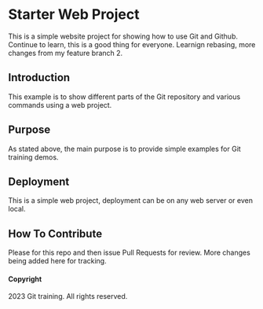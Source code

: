 # Starter Web Project

This is a simple website project for showing how to use Git and Github. Continue to learn, this is a good thing for everyone. Learnign rebasing, more changes from my feature branch 2.

## Introduction

This example is to show different parts of the Git repository and various commands using a web project.

## Purpose

As stated above, the main purpose is to provide simple examples for Git training demos.

## Deployment

This is a simple web project, deployment can be on any web server or even local.

## How To Contribute

Please for this repo and then issue Pull Requests for review. More changes being added here for tracking.

#### Copyright

2023 Git training. All rights reserved.
